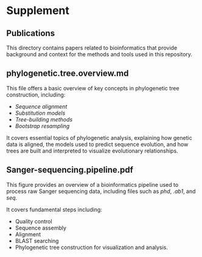 # Supplement

## Publications
This directory contains papers related to bioinformatics that provide background and context for the methods and tools used in this repository.

## phylogenetic.tree.overview.md
This file offers a basic overview of key concepts in phylogenetic tree construction, including:
- *Sequence alignment*
- *Substitution models*
- *Tree-building methods*
- *Bootstrap resampling*

It covers essential topics of phylogenetic analysis, explaining how genetic data is aligned, the models used to predict sequence evolution, and how trees are built and interpreted to visualize evolutionary relationships.

## Sanger-sequencing.pipeline.pdf
This figure provides an overview of a bioinformatics pipeline used to process raw Sanger sequencing data, including files such as *phd*, *.ab1*, and *seq*. 

It covers fundamental steps including:
- Quality control
- Sequence assembly
- Alignment
- BLAST searching
- Phylogenetic tree construction for visualization and analysis.

